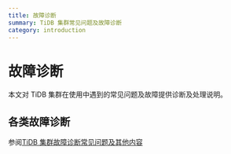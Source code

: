 ```yaml
---
title: 故障诊断
summary: TiDB 集群常见问题及故障诊断
category: introduction
---
```


# 故障诊断

本文对 TiDB 集群在使用中遇到的常见问题及故障提供诊断及处理说明。

## 各类故障诊断

参阅[TiDB 集群故障诊断常见问题及其他内容](https://docs.pingcap.com/zh/tidb/stable/troubleshoot-tidb-cluster)
